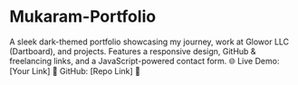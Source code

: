 # Mukaram-Portfolio
A sleek dark-themed portfolio showcasing my journey, work at Glowor LLC (Dartboard), and projects. Features a responsive design, GitHub &amp; freelancing links, and a JavaScript-powered contact form. 🌐 Live Demo: [Your Link] 🔗 GitHub: [Repo Link] 🚀
